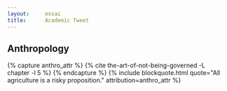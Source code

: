 ```yaml
---
layout:     essai
title:      Academic Tweet
---
```


## Anthropology
<!-- 
> All agriculture is a risky proposition.
> <cite class="attribution">{% cite the-art-of-not-being-governed -L chapter -l 5 %}</cite> -->

{% capture anthro_attr %}
  {% cite the-art-of-not-being-governed -L chapter -l 5 %}
{% endcapture %}
{% include blockquote.html
   quote="All agriculture is a risky proposition."
   attribution=anthro_attr
%}